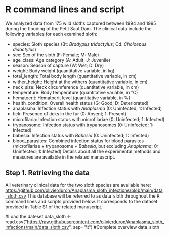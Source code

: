 # **R command lines and script**

We analyzed data from 175 wild sloths captured between 1994 and 1995 during the flooding of the Petit Saut Dam. The clinical data include the following variables for each examined sloth: 
- species: Sloth species (Bt: *Bradypus tridactylus*; Cd: *Choloepus didactylus*)
- sex: Sex of the sloth (F: Female; M: Male)
- age_class: Age category (A: Adult; J: Juvenile)
- season: Season of capture (W: Wet; D: Dry)
- weight: Body weight (quantitative variable, in kg)
- total_length: Total body length (quantitative variable, in cm)
- wither_height: Height at the withers (quantitative variable, in cm)
- neck_size: Neck circumference (quantitative variable, in cm)
- temperature: Body temperature (quantitative variable, in °C)
- hematocrit: Hematocrit level (quantitative variable, in %)
- health_condition: Overall health status (G: Good; D: Deteriorated)
- anaplasma: Infection status with *Anaplasma* (0: Uninfected; 1: Infected)
- tick: Presence of ticks in the fur (0: Absent; 1: Present)
- microfilaria: Infection status with microfilariae (0: Uninfected; 1: Infected)
- trypanosome: Infection status with trypanosomes (0: Uninfected; 1: Infected)
- babesia: Infection status with _Babesia_ (0: Uninfected; 1: Infected)
- blood_parasites: Combined infection status for blood parasites (microfilariae + trypanosome + _Babesia_, but excluding _Anaplasma_; 0: Uninfected; 1: Infected)
Details about all the experimental methods and measures are available in the related manuscript.


## Step 1. Retrieving the data

All veterinary clinical data for the two sloth species are available here: https://github.com/olivierduron/Anaplasma_sloth_infections/blob/main/data_sloth.csv
This database will be referred to as data_sloth throughout the R command lines and scripts provided below. It corresponds to the dataset provided in Table S1 of the related manuscript.

#Load the dateset
data_sloth <- read.csv("https://raw.githubusercontent.com/olivierduron/Anaplasma_sloth_infections/main/data_sloth.csv", sep="\t")
#Complete overview
data_sloth
